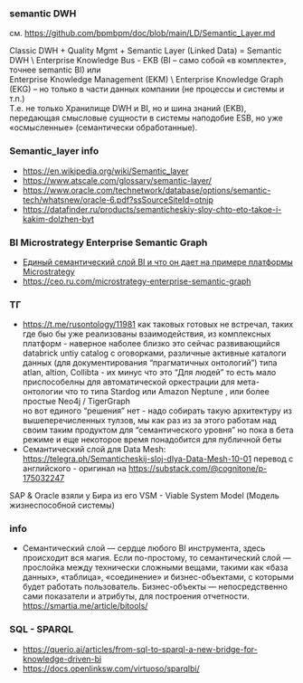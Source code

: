 ### semantic DWH
см. https://github.com/bpmbpm/doc/blob/main/LD/Semantic_Layer.md

Classic DWH + Quality Mgmt + Semantic Layer (Linked Data) = Semantic DWH \ Enterprise Knowledge Bus - EKB (BI – само собой «в комплекте», точнее semantic BI) или  
Enterprise Knowledge Management (EKM) \ Enterprise Knowledge Graph (EKG) – но только в части данных компании (не процессы и системы и т.п.)  
Т.е. не только Хранилище DWH и BI, но и шина знаний (EKB), передающая смысловые сущности в системы наподобие ESB, но уже «осмысленные» (семантически обработанные).    

### Semantic_layer info 
- https://en.wikipedia.org/wiki/Semantic_layer
- https://www.atscale.com/glossary/semantic-layer/
- https://www.oracle.com/technetwork/database/options/semantic-tech/whatsnew/oracle-6.pdf?ssSourceSiteId=otnjp
- https://datafinder.ru/products/semanticheskiy-sloy-chto-eto-takoe-i-kakim-dolzhen-byt
### BI Microstrategy Enterprise Semantic Graph
- [Единый семантический слой BI и что он дает на примере платформы Microstrategy](https://habr.com/ru/articles/650453/#comment_24110373) 
- https://ceo.ru.com/microstrategy-enterprise-semantic-graph

### ТГ
- https://t.me/rusontology/11981 как таковых готовых не встречал, таких где быо бы уже реализованы взаимодействия, из комплексных платформ - наверное наболее близко это сейчас развивающийся databrick untiy catalog с оговорками, различные активные каталоги данных (для документирования “прагматичных онтологий”) типа atlan, altion, Сollibta - их минус что это “Для людей” то есть мало приспособелны для автоматической оркестрации для мета-онтологии что то типа Stardog или Amazon Neptune , или более простые Neo4j / TigerGraph  
но вот единого “решения” нет - надо собирать такую архитектуру из вышеперечисленных тулзов, мы как раз из за этого работам над своим таким продуктом для “семантического уровня” но пока в бета режиме и еще некоторое время понадобится для публичной беты
- Семантический слой для Data Mesh: https://telegra.ph/Semanticheskij-sloj-dlya-Data-Mesh-10-01 перевод с английского - оригинал на https://substack.com/@cognitone/p-175032247

SAP & Oracle взяли у Бира из его VSM - Viable System Model (Модель жизнеспособной системы)

### info  
- Семантический слой — сердце любого BI инструмента, здесь происходит вся магия. Если по-простому, то семантический слой — прослойка между технически сложными вещами, такими как «база данных», «таблица», «соединение» и бизнес-объектами, с которыми будет работать пользователь.
Бизнес-объекты — непосредственно сами показатели и атрибуты, для построения отчетности. https://smartia.me/article/bitools/

### SQL - SPARQL
- https://querio.ai/articles/from-sql-to-sparql-a-new-bridge-for-knowledge-driven-bi
- https://docs.openlinksw.com/virtuoso/sparqlbi/
